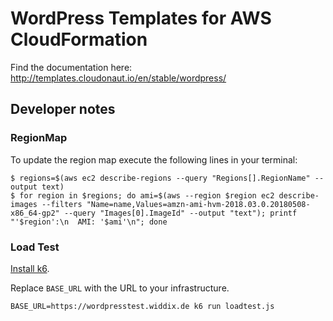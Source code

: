 # WordPress Templates for AWS CloudFormation

Find the documentation here: http://templates.cloudonaut.io/en/stable/wordpress/

## Developer notes

### RegionMap
To update the region map execute the following lines in your terminal:

```
$ regions=$(aws ec2 describe-regions --query "Regions[].RegionName" --output text)
$ for region in $regions; do ami=$(aws --region $region ec2 describe-images --filters "Name=name,Values=amzn-ami-hvm-2018.03.0.20180508-x86_64-gp2" --query "Images[0].ImageId" --output "text"); printf "'$region':\n  AMI: '$ami'\n"; done
```

### Load Test

[Install k6](https://k6.readme.io/docs).

Replace `BASE_URL` with the URL to your infrastructure.

```
BASE_URL=https://wordpresstest.widdix.de k6 run loadtest.js 
```
